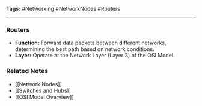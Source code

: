 **Tags:** #Networking #NetworkNodes #Routers

---

### **Routers**

- **Function:** Forward data packets between different networks, determining the best path based on network conditions.
- **Layer:** Operate at the Network Layer (Layer 3) of the OSI Model.

### **Related Notes**

- [[Network Nodes]]
- [[Switches and Hubs]]
- [[OSI Model Overview]]
